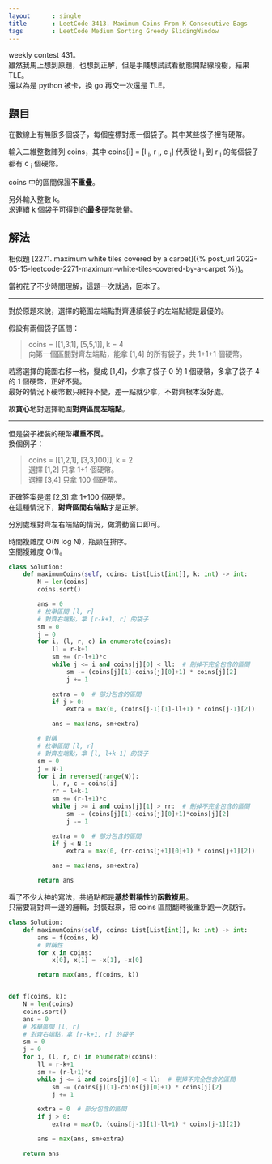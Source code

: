 ```yaml
---
layout      : single
title       : LeetCode 3413. Maximum Coins From K Consecutive Bags
tags        : LeetCode Medium Sorting Greedy SlidingWindow
---
```

weekly contest 431。  
雖然我馬上想到原題，也想到正解，但是手賤想試試看動態開點線段樹，結果 TLE。  
還以為是 python 被卡，換 go 再交一次還是 TLE。  

## 題目

在數線上有無限多個袋子，每個座標對應一個袋子。其中某些袋子裡有硬幣。  

輸入二維整數陣列 coins，其中 coins[i] = [l <sub>i</sub>, r <sub>i</sub>, c <sub>i</sub>] 代表從 l <sub>i</sub> 到 r <sub>i</sub> 的每個袋子都有 c <sub>i</sub> 個硬幣。  

coins 中的區間保證**不重疊**。  

另外輸入整數 k。  
求連續 k 個袋子可得到的**最多**硬幣數量。  

## 解法

相似題 [2271. maximum white tiles covered by a carpet]({% post_url 2022-05-15-leetcode-2271-maximum-white-tiles-covered-by-a-carpet %})。  

當初花了不少時間理解，這題一次就過，回本了。  

---

對於原題來說，選擇的範圍左端點對齊連續袋子的左端點總是最優的。  

假設有兩個袋子區間：  
> coins = [[1,3,1], [5,5,1]], k = 4  
> 向第一個區間對齊左端點，能拿 [1,4] 的所有袋子，共 1+1+1 個硬幣。  

若將選擇的範圍右移一格，變成 [1,4]，少拿了袋子 0 的 1 個硬幣，多拿了袋子 4 的 1 個硬幣，正好不變。  
最好的情況下硬幣數只維持不變，差一點就少拿，不對齊根本沒好處。  

故**貪心**地對選擇範圍**對齊區間左端點**。  

---

但是袋子裡裝的硬幣**權重不同**。  
換個例子：  
> coins = [[1,2,1], [3,3,100]], k = 2  
> 選擇 [1,2] 只拿 1+1 個硬幣。  
> 選擇 [3,4] 只拿 100 個硬幣。  

正確答案是選 [2,3] 拿 1+100 個硬幣。  
在這種情況下，**對齊區間右端點**才是正解。  

分別處理對齊左右端點的情況，做滑動窗口即可。  

時間複雜度 O(N log N)，瓶頸在排序。  
空間複雜度 O(1)。  

```python
class Solution:
    def maximumCoins(self, coins: List[List[int]], k: int) -> int:
        N = len(coins)
        coins.sort()

        ans = 0
        # 枚舉區間 [l, r]
        # 對齊右端點，拿 [r-k+1, r] 的袋子
        sm = 0
        j = 0
        for i, (l, r, c) in enumerate(coins):
            ll = r-k+1
            sm += (r-l+1)*c
            while j <= i and coins[j][0] < ll:  # 刪掉不完全包含的區間
                sm -= (coins[j][1]-coins[j][0]+1) * coins[j][2]
                j += 1

            extra = 0  # 部分包含的區間
            if j > 0:
                extra = max(0, (coins[j-1][1]-ll+1) * coins[j-1][2])

            ans = max(ans, sm+extra)

        # 對稱
        # 枚舉區間 [l, r]
        # 對齊左端點，拿 [l, l+k-1] 的袋子
        sm = 0
        j = N-1
        for i in reversed(range(N)):
            l, r, c = coins[i]
            rr = l+k-1
            sm += (r-l+1)*c
            while j >= i and coins[j][1] > rr:  # 刪掉不完全包含的區間
                sm -= (coins[j][1]-coins[j][0]+1)*coins[j][2]
                j -= 1

            extra = 0  # 部分包含的區間
            if j < N-1:
                extra = max(0, (rr-coins[j+1][0]+1) * coins[j+1][2])

            ans = max(ans, sm+extra)

        return ans
```

看了不少大神的寫法，共通點都是**基於對稱性**的**函數複用**。  
只需要寫對齊一邊的邏輯，封裝起來，把 coins 區間翻轉後重新跑一次就行。  

```python
class Solution:
    def maximumCoins(self, coins: List[List[int]], k: int) -> int:
        ans = f(coins, k)
        # 對稱性
        for x in coins:
            x[0], x[1] = -x[1], -x[0]

        return max(ans, f(coins, k))


def f(coins, k):
    N = len(coins)
    coins.sort()
    ans = 0
    # 枚舉區間 [l, r]
    # 對齊右端點，拿 [r-k+1, r] 的袋子
    sm = 0
    j = 0
    for i, (l, r, c) in enumerate(coins):
        ll = r-k+1
        sm += (r-l+1)*c
        while j <= i and coins[j][0] < ll:  # 刪掉不完全包含的區間
            sm -= (coins[j][1]-coins[j][0]+1) * coins[j][2]
            j += 1

        extra = 0  # 部分包含的區間
        if j > 0:
            extra = max(0, (coins[j-1][1]-ll+1) * coins[j-1][2])

        ans = max(ans, sm+extra)

    return ans
```
